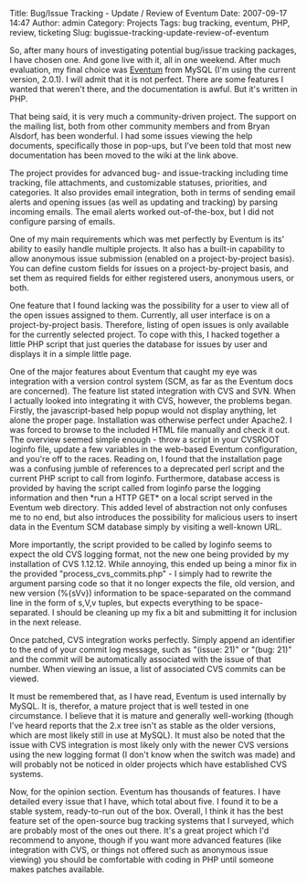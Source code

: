 Title: Bug/Issue Tracking - Update / Review of Eventum
Date: 2007-09-17 14:47
Author: admin
Category: Projects
Tags: bug tracking, eventum, PHP, review, ticketing
Slug: bugissue-tracking-update-review-of-eventum

So, after many hours of investigating potential bug/issue tracking
packages, I have chosen one. And gone live with it, all in one weekend.
After much evaluation, my final choice was [Eventum][] from MySQL (I'm
using the current version, 2.0.1). I will admit that it is not perfect.
There are some features I wanted that weren't there, and the
documentation is awful. But it's written in PHP.

That being said, it is very much a community-driven project. The support
on the mailing list, both from other community members and from Bryan
Alsdorf, has been wonderful. I had some issues viewing the help
documents, specifically those in pop-ups, but I've been told that most
new documentation has been moved to the wiki at the link above.

The project provides for advanced bug- and issue-tracking including time
tracking, file attachments, and customizable statuses, priorities, and
categories. It also provides email integration, both in terms of sending
email alerts and opening issues (as well as updating and tracking) by
parsing incoming emails. The email alerts worked out-of-the-box, but I
did not configure parsing of emails.

One of my main requirements which was met perfectly by Eventum is its'
ability to easily handle multiple projects. It also has a built-in
capability to allow anonymous issue submission (enabled on a
project-by-project basis). You can define custom fields for issues on a
project-by-project basis, and set them as required fields for either
registered users, anonymous users, or both.

One feature that I found lacking was the possibility for a user to view
all of the open issues assigned to them. Currently, all user interface
is on a project-by-project basis. Therefore, listing of open issues is
only available for the currently selected project. To cope with this, I
hacked together a little PHP script that just queries the database for
issues by user and displays it in a simple little page.

One of the major features about Eventum that caught my eye was
integration with a version control system (SCM, as far as the Eventum
docs are concerned). The feature list stated integration with CVS and
SVN. When I actually looked into integrating it with CVS, however, the
problems began. Firstly, the javascript-based help popup would not
display anything, let alone the proper page. Installation was otherwise
perfect under Apache2. I was forced to browse to the included HTML file
manually and check it out. The overview seemed simple enough - throw a
script in your CVSROOT loginfo file, update a few variables in the
web-based Eventum configuration, and you're off to the races. Reading
on, I found that the installation page was a confusing jumble of
references to a deprecated perl script and the current PHP script to
call from loginfo. Furthermore, database access is provided by having
the script called from loginfo parse the logging information and then
\*run a HTTP GET\* on a local script served in the Eventum web
directory. This added level of abstraction not only confuses me to no
end, but also introduces the possibility for malicious users to insert
data in the Eventum SCM database simply by visiting a well-known URL.

More importantly, the script provided to be called by loginfo seems to
expect the old CVS logging format, not the new one being provided by my
installation of CVS 1.12.12. While annoying, this ended up being a minor
fix in the provided "process\_cvs\_commits.php" - I simply had to
rewrite the argument parsing code so that it no longer expects the file,
old version, and new version (%{sVv}) information to be space-separated
on the command line in the form of s,V,v tuples, but expects everything
to be space-separated. I should be cleaning up my fix a bit and
submitting it for inclusion in the next release.

Once patched, CVS integration works perfectly. Simply append an
identifier to the end of your commit log message, such as "(issue: 21)"
or "(bug: 21)" and the commit will be automatically associated with the
issue of that number. When viewing an issue, a list of associated CVS
commits can be viewed.

It must be remembered that, as I have read, Eventum is used internally
by MySQL. It is, therefor, a mature project that is well tested in one
circumstance. I believe that it is mature and generally well-working
(though I've heard reports that the 2.x tree isn't as stable as the
older versions, which are most likely still in use at MySQL). It must
also be noted that the issue with CVS integration is most likely only
with the newer CVS versions using the new logging format (I don't know
when the switch was made) and will probably not be noticed in older
projects which have established CVS systems.

Now, for the opinion section. Eventum has thousands of features. I have
detailed every issue that I have, which total about five. I found it to
be a stable system, ready-to-run out of the box. Overall, I think it has
the best feature set of the open-source bug tracking systems that I
surveyed, which are probably most of the ones out there. It's a great
project which I'd recommend to anyone, though if you want more advanced
features (like integration with CVS, or things not offered such as
anonymous issue viewing) you should be comfortable with coding in PHP
until someone makes patches available.

  [Eventum]: http://eventum.mysql.com/
